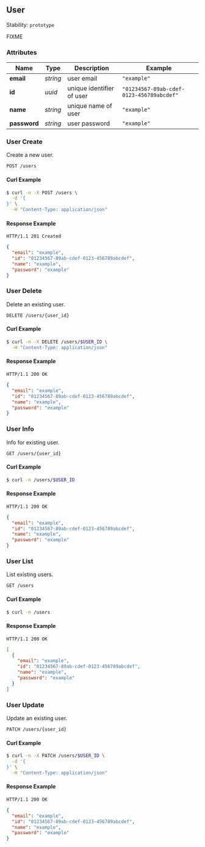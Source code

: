 ## <a name="resource-user">User</a>

Stability: `prototype`

FIXME

### Attributes

| Name | Type | Description | Example |
| ------- | ------- | ------- | ------- |
| **email** | *string* | user email | `"example"` |
| **id** | *uuid* | unique identifier of user | `"01234567-89ab-cdef-0123-456789abcdef"` |
| **name** | *string* | unique name of user | `"example"` |
| **password** | *string* | user password | `"example"` |

### User Create

Create a new user.

```
POST /users
```


#### Curl Example

```bash
$ curl -n -X POST /users \
  -d '{
}' \
  -H "Content-Type: application/json"
```


#### Response Example

```
HTTP/1.1 201 Created
```

```json
{
  "email": "example",
  "id": "01234567-89ab-cdef-0123-456789abcdef",
  "name": "example",
  "password": "example"
}
```

### User Delete

Delete an existing user.

```
DELETE /users/{user_id}
```


#### Curl Example

```bash
$ curl -n -X DELETE /users/$USER_ID \
  -H "Content-Type: application/json"
```


#### Response Example

```
HTTP/1.1 200 OK
```

```json
{
  "email": "example",
  "id": "01234567-89ab-cdef-0123-456789abcdef",
  "name": "example",
  "password": "example"
}
```

### User Info

Info for existing user.

```
GET /users/{user_id}
```


#### Curl Example

```bash
$ curl -n /users/$USER_ID
```


#### Response Example

```
HTTP/1.1 200 OK
```

```json
{
  "email": "example",
  "id": "01234567-89ab-cdef-0123-456789abcdef",
  "name": "example",
  "password": "example"
}
```

### User List

List existing users.

```
GET /users
```


#### Curl Example

```bash
$ curl -n /users
```


#### Response Example

```
HTTP/1.1 200 OK
```

```json
[
  {
    "email": "example",
    "id": "01234567-89ab-cdef-0123-456789abcdef",
    "name": "example",
    "password": "example"
  }
]
```

### User Update

Update an existing user.

```
PATCH /users/{user_id}
```


#### Curl Example

```bash
$ curl -n -X PATCH /users/$USER_ID \
  -d '{
}' \
  -H "Content-Type: application/json"
```


#### Response Example

```
HTTP/1.1 200 OK
```

```json
{
  "email": "example",
  "id": "01234567-89ab-cdef-0123-456789abcdef",
  "name": "example",
  "password": "example"
}
```


